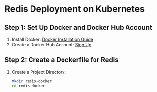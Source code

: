 # Redis Deployment on Kubernetes

## Step 1: Set Up Docker and Docker Hub Account

1. Install Docker: [Docker Installation Guide](https://docs.docker.com/get-docker/)
2. Create a Docker Hub Account: [Sign Up](https://hub.docker.com/signup)

## Step 2: Create a Dockerfile for Redis

1. Create a Project Directory:
   ```bash
   mkdir redis-docker
   cd redis-docker
   ```
